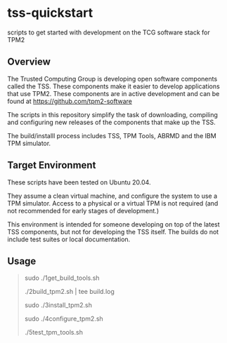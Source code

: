 # tss-quickstart
scripts to get started with development on the TCG software stack for TPM2

## Overview
The Trusted Computing Group is developing open software components called the TSS.  These components make it easier to develop applications that use TPM2.  These components are in active development and can be found at https://github.com/tpm2-software 

The scripts in this repository simplify the task of downloading, compiling and configuring new releases of the components that make up the TSS.

The build/installl process includes TSS, TPM Tools, ABRMD and the IBM TPM simulator.

## Target Environment
These scripts have been tested on Ubuntu 20.04.  

They assume a clean virtual machine, and configure the system to use a TPM simulator.  Access to a physical or a virtual TPM is not required (and not recommended for early stages of development.)

This environment is intended for someone developing on top of the latest TSS components, but not for developing the TSS itself.  The builds do not include test suites or local documentation.

## Usage

> sudo ./1get_build_tools.sh
>
> ./2build_tpm2.sh | tee build.log
>
> sudo ./3install_tpm2.sh
>
> sudo ./4configure_tpm2.sh
>
> ./5test_tpm_tools.sh


